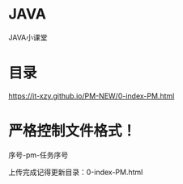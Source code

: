 # JAVA
JAVA小课堂

# 目录
https://it-xzy.github.io/PM-NEW/0-index-PM.html

# 严格控制文件格式！
序号-pm-任务序号

上传完成记得更新目录：0-index-PM.html
